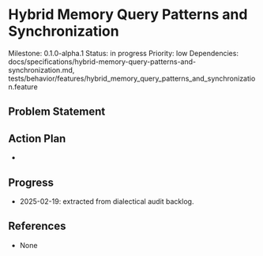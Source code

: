 # Hybrid Memory Query Patterns and Synchronization
Milestone: 0.1.0-alpha.1
Status: in progress
Priority: low
Dependencies: docs/specifications/hybrid-memory-query-patterns-and-synchronization.md, tests/behavior/features/hybrid_memory_query_patterns_and_synchronization.feature

## Problem Statement
<description>


## Action Plan
- <tasks>

## Progress
- 2025-02-19: extracted from dialectical audit backlog.

## References
- None
